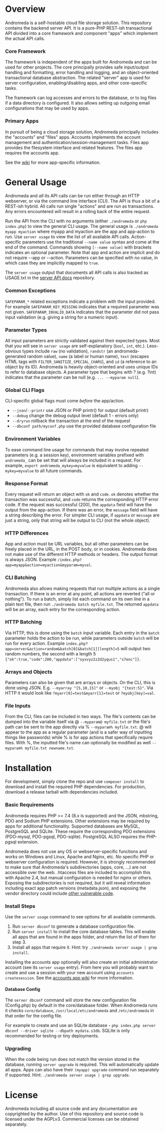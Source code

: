 # Overview

Andromeda is a self-hostable cloud file storage solution.  This repository contains the backend server API.  It is a pure-PHP REST-ish transactional API divided into a core framework and component "apps" which implement the actual API calls.

### Core Framework
The framework is independent of the apps built for Andromeda and can be used for other projects.  The core principally provides safe input/output handling and formatting, error handling and logging, and an object-oriented transactional database abstraction.  The related "server" app is used for server configuration, enabling/disabling apps, and other core-specific tasks.  

The framework can log accesses and errors to the database, or to log files if a data directory is configured.  It also allows setting up outgoing email configurations that may be used by apps.

### Primary Apps
In pursuit of being a cloud storage solution, Andromeda principally includes the "accounts" and "files" apps.  Accounts implements the account management and authentication/session-management tasks.  Files app provides the filesystem interface and related features.  The files app requires the accounts app.

See the [wiki](https://github.com/lightray22/andromeda-server/wiki) for more app-specific information.

# General Usage

Andromeda and *all* its API calls can be run either through an HTTP webserver, or via the command line interface (CLI).  The API is thus a bit of a REST-ish hybrid.  All calls run single "actions" and are run as transactions.  Any errors encountered will result in a rolling back of the entire request. 

Run the API from the CLI with no arguments (either `./andromeda` or `php index.php`) to view the general CLI usage.  The general usage is `./andromeda myapp myaction` where myapp and myaction are the app and app-action to run.  Use `server usage` to view the list of all available API calls.  Action-specific parameters use the traditional `--name value` syntax and come at the end of the command.  Commands showing `[--name value]` with brackets indicates an optional parameter. Note that app and action are implicit and do not require --app or --action.  Parameters can be specified with no value, in which case they are implicitly mapped to `true`.  

The `server usage` output that documents all API calls is also tracked as USAGE.txt in the [server API docs](https://github.com/lightray22/andromeda-server-docs) repository.

### Common Exceptions

`SAFEPARAM_*` related exceptions indicate a problem with the input provided.  For example `SAFEPARAM_KEY_MISSING` indicates that a required parameter was not given.  `SAFEPARAM_INVALID_DATA` indicates that the parameter did not pass input validation (e.g. giving a string for a numeric input).  

### Parameter Types

All input parameters are strictly validated against their expected types.  Most that you will see in `server usage` are self-explanatory (`bool`, `int`, etc.).  Less-obvious types include `raw` (no validation), `randstr` (an andromeda-generated random value), `name` (a label or human name), `text` (escapes HTML tags with `FILTER_SANITIZE_SPECIAL_CHARS`), and  `id` (a reference to an object by its ID).  Andromeda is heavily object-oriented and uses unique IDs to refer to database objects.  A parameter type that begins with ? (e.g. ?int) indicates that the parameter can be null (e.g. `... --myparam null`).  

### Global CLI Flags
CLI-specific global flags must come *before* the app/action.
* `--json`/`--printr` use JSON or PHP printr() for output (default printr)
* `--debug` change the debug output level (default 1 - errors only)
* `--dryrun` rollback the transaction at the end of the request
* `--dbconf path/myconf.php` use the provided database configuration file

### Environment Variables
To ease command line usage for commands that may involve repeated parameters (e.g. a session key), environment variables prefixed with `andromeda_` can be set that will always be included in a request.  For example, `export andromeda_mykey=myvalue` is equivalent to adding `--mykey=myvalue` to all future commands.

### Response Format
Every request will return an object with `ok` and `code`.  `ok` denotes whether the transaction was successful, and `code` returns the corresponding HTTP error code. If the request was successful (200), the `appdata` field will have the output from the app-action.  If there was an error, the `message` field will have a string describing the error.  For simpler CLI usage, if `appdata` or `message` are just a string, only that string will be output to CLI (not the whole object).  

### HTTP Differences

App and action must be URL variables, but all other parameters can be freely placed in the URL, in the POST body, or in cookies.  Andromeda does not make use of the different HTTP methods or headers.  The output format is always JSON.  Example `/index.php?app=myapp&action=myaction&myparam=myval`.  

### CLI Batching
Andromeda also allows making requests that run multiple actions as a single transaction.  If there is an error at any point, all actions are reverted ("all or nothing").  To run a batch, simply list each command on its own line in a plain text file, then run `./andromeda batch myfile.txt`.  The returned `appdata` will be an array, each entry for the corresponding action.

### HTTP Batching

Via HTTP, this is done using the `batch` input variable.  Each entry in the `batch` parameter holds the action to be run, while parameters outside `batch` will be run for every action.  Example `index.php?app=server&action=random&batch[0]&batch[1][length]=5` will output two random numbers, the second with a length 5 `{"ok":true,"code":200,"appdata":["oyxvyz2z2d2yqus1","s7enc"]}`.

### Arrays and Objects
Parameters can also be given that are arrays or objects.  On the CLI, this is done using JSON.  E.g. `--myarray "[5,10,15]"` or `--myobj "{test:5}"`.  Via HTTP it would look like `?myarr[0]=test&myarr[1]=test` or `?myobj[key]=val`.

### File Inputs
From the CLI, files can be included in two ways.  The file's contents can be dumped into the variable itself via @ `--myparam@ myfile.txt` or the file's path can be sent to the app directly via % `--myparam% myfile.txt`.  @ will appear to the app as a regular parameter (and is a safer way of inputting things like passwords) while % is for app actions that specifically require files.  With %, the inputted file's name can optionally be modified as well `--myparam% myfile.txt newname.txt`.  


# Installation

For development, simply clone the repo and use `composer install` to download and install the required PHP dependencies.  For production, download a release tarball with dependencies included.

### Basic Requirements
Andromeda requires PHP >= 7.4 (8.x is supported) and the JSON, mbstring, PDO and Sodium PHP extensions.  Other extensions may be required by apps for additional functionality.  Supported databases are MySQL, PostgreSQL and SQLite. These require the corresponding PDO extensions (PDO-mysql, PDO-pgsql, PDO-sqlite).  PostgreSQL ALSO requires the PHP-pgsql extension.

Andromeda does not use any OS or webserver-specific functions and works on Windows and Linux, Apache and Nginx, etc.  *No* specific PHP or webserver configuration is required.  However, it is strongly recommended to make sure that Andromeda's subdirectories (apps, core, ...) are not accessible over the web.  .htaccess files are included to accomplish this with Apache 2.4, but manual configuration is needed for nginx or others.  Exposing the subdirectories is not required, but it will reveal information including exact app patch versions (metadata.json), and exposing the vendor directory could include [other vulnerable code](https://thephp.cc/articles/phpunit-a-security-risk).

### Install Steps

Use the `server usage` command to see options for all available commands.

1. Run `server dbconf` to generate a database configuration file.
2. Run `server install` to install the core database tables.  This will enable all apps that are found in the apps folder, and return the list of them for step 3.
3. Install all apps that require it.  Hint: try `./andromeda server usage | grep install`.

Installing the accounts app optionally will also create an initial administrator account (see its `server usage` entry).  From here you will probably want to create and use a session with your new account using `accounts createsession`.  See the [accounts app wiki](https://github.com/lightray22/andromeda-server/wiki/Accounts-App#clients-and-sessions) for more information.

#### Database Config
The `server dbconf` command will store the new configuration file (Config.php) by default in the core/database folder.  When Andromeda runs it checks `core/database`, `/usr/local/etc/andromeda` and `/etc/andromeda` in that order for the config file.  

For example to create and use an SQLite database - `php index.php server dbconf --driver sqlite --dbpath mydata.s3db`.  SQLite is only recommended for testing or tiny deployments.

### Upgrading
When the code being run does not match the version stored in the database, running `server upgrade` is required. This will automatically update all apps.  Apps can also have their `(myapp) upgrade` command run separately if supported. Hint: `./andromeda server usage | grep upgrade`.


# License

Andromeda including all source code and any documentation are copyrighted by the author.  Use of this repository and source code is licensed under the AGPLv3.  Commercial licenses can be obtained separately.

